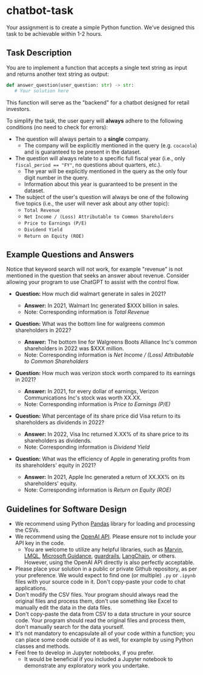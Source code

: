 # chatbot-task

Your assignment is to create a simple Python function. We've designed this task to be achievable within 1-2 hours.

## Task Description
You are to implement a function that accepts a single text string as input and returns another text string as output:

```python
def answer_question(user_question: str) -> str:
   # Your solution here
```

This function will serve as the "backend" for a chatbot designed for retail investors.

To simplify the task, the user query will **always** adhere to the following conditions (no need to check for errors):

- The question will always pertain to a **single** company.
  - The company will be explicitly mentioned in the query (e.g. `cocacola`) and is guaranteed to be present in the dataset.
- The question will always relate to a specific full fiscal year (i.e., only `fiscal_period == "FY"`, no questions about quarters, etc.).
   - The year will be explicitly mentioned in the query as the only four digit number in the query.
   - Information about this year is guaranteed to be present in the dataset.
- The subject of the user's question will always be one of the following five topics (i.e., the user will never ask about any other topic):
   - `Total Revenue`
   - `Net Income / (Loss) Attributable to Common Shareholders`
   - `Price to Earnings (P/E)`
   - `Dividend Yield`
   - `Return on Equity (ROE)`
 
## Example Questions and Answers

Notice that keyword search will not work, for example "revenue" is not mentioned in the question that seeks an answer about revenue. Consider allowing your program to use ChatGPT to assist with the control flow.

- **Question:** How much did walmart generate in sales in 2021?
   - **Answer:** In 2021, Walmart Inc generated $XXX billion in sales.
   - Note: Corresponding information is *Total Revenue*

- **Question:** What was the bottom line for walgreens common shareholders in 2022?
   - **Answer:** The bottom line for Walgreens Boots Alliance Inc's common shareholders in 2022 was $XXX million.
   - Note: Corresponding information is *Net Income / (Loss) Attributable to Common Shareholders*

- **Question:** How much was verizon stock worth compared to its earnings in 2021?
   - **Answer:** In 2021, for every dollar of earnings, Verizon Communications Inc's stock was worth XX.XX.
   - Note: Corresponding information is *Price to Earnings (P/E)*

- **Question:** What percentage of its share price did Visa return to its shareholders as dividends in 2022?
   - **Answer:** In 2022, Visa Inc returned X.XX% of its share price to its shareholders as dividends.
   - Note: Corresponding information is *Dividend Yield*

- **Question:** What was the efficiency of Apple in generating profits from its shareholders' equity in 2021?
   - **Answer:** In 2021, Apple Inc generated a return of XX.XX% on its shareholders' equity.
   - Note: Corresponding information is *Return on Equity (ROE)*
  
## Guidelines for Software Design

- We recommend using Python [Pandas](https://pandas.pydata.org/) library for loading and processing the CSVs.
- We recommend using the [OpenAI API](https://platform.openai.com/docs/quickstart). Please ensure not to include your API key in the code.
   - You are welcome to utilize any helpful libraries, such as [Marvin](https://www.askmarvin.ai/), [LMQL](https://lmql.ai/), [Microsoft Guidance](https://github.com/microsoft/guidance), [guardrails](https://shreyar.github.io/guardrails), [LangChain](https://python.langchain.com/docs/get_started/introduction.html), or others. However, using the OpenAI API directly is also perfectly acceptable.
- Please place your solution in a public or private Github repository, as per your preference. We would expect to find one (or multiple) `.py` or `.ipynb` files with your source code in it. Don't copy-paste your code to chat applications.
- Don't modify the CSV files. Your program should always read the original files and process them, don't use something like Excel to manually edit the data in the data files.
- Don't copy-paste the data from CSV to a data structure in your source code. Your program should read the original files and process them, don't manually search for the data yourself.
- It's not mandatory to encapsulate all of your code within a function; you can place some code outside of it as well, for example by using Python classes and methods.
- Feel free to develop in Jupyter notebooks, if you prefer.
   - It would be beneficial if you included a Jupyter notebook to demonstrate any exploratory work you undertake.
